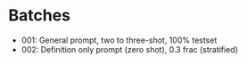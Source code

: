 # Batches
- 001: General prompt, two to three-shot, 100% testset
- 002: Definition only prompt (zero shot), 0.3 frac (stratified)